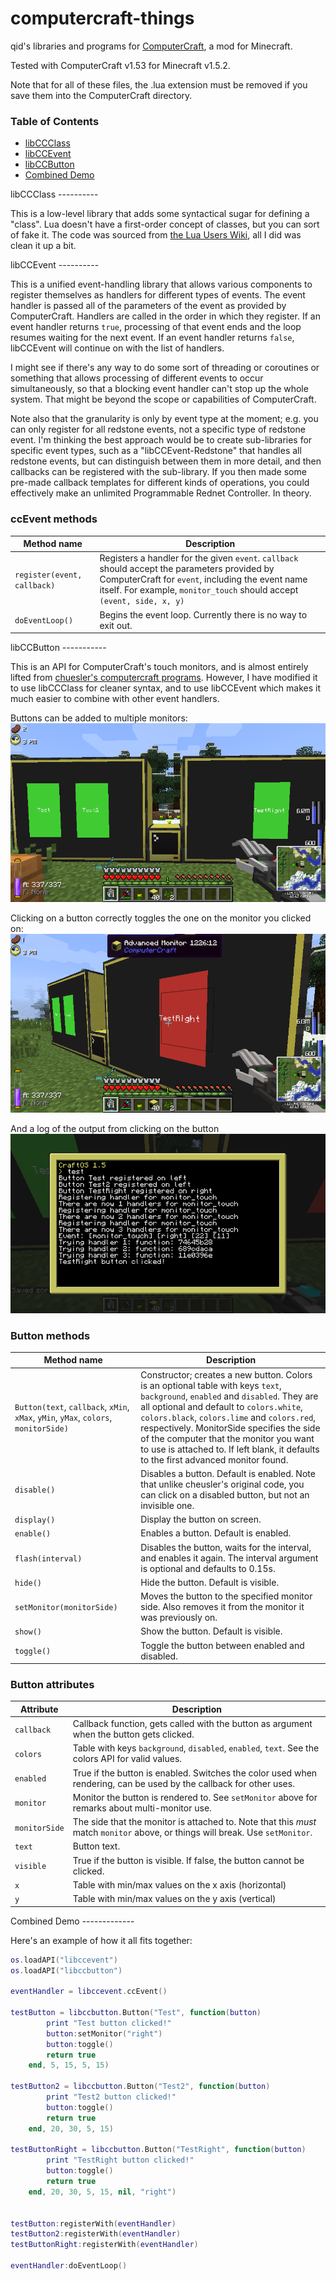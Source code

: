 computercraft-things
====================

qid's libraries and programs for <a href="http://www.computercraft.info/">ComputerCraft</a>, a mod for Minecraft.

Tested with ComputerCraft v1.53 for Minecraft v1.5.2.

Note that for all of these files, the .lua extension must be removed if you save them into the ComputerCraft directory.

### Table of Contents
* [libCCClass](#libccclass)
* [libCCEvent](#libccevent)
* [libCCButton](#libccbutton)
* [Combined Demo](#demo)

<a name="libccclass"/>
libCCClass
----------

This is a low-level library that adds some syntactical sugar for defining a "class". Lua doesn't have a first-order
concept of classes, but you can sort of fake it. The code was sourced from
<a href="http://lua-users.org/wiki/SimpleLuaClasses">the Lua Users Wiki</a>, all I did was clean it up a bit.

<a name="libccevent"/>
libCCEvent
----------

This is a unified event-handling library that allows various components to register themselves as handlers for different
types of events. The event handler is passed all of the parameters of the event as provided by ComputerCraft. Handlers
are called in the order in which they register. If an event handler returns `true`, processing of that event ends and
the loop resumes waiting for the next event. If an event handler returns `false`, libCCEvent will continue on with the
list of handlers.

I might see if there's any way to do some sort of threading or coroutines or something that allows processing of
different events to occur simultaneously, so that a blocking event handler can't stop up the whole system. That might be
beyond the scope or capabilities of ComputerCraft.

Note also that the granularity is only by event type at the moment; e.g. you can only register for all redstone events,
not a specific type of redstone event. I'm thinking the best approach would be to create sub-libraries for specific
event types, such as a "libCCEvent-Redstone" that handles all redstone events, but can distinguish between them in more
detail, and then callbacks can be registered with the sub-library. If you then made some pre-made callback templates for
different kinds of operations, you could effectively make an unlimited Programmable Rednet Controller. In theory.

### ccEvent methods
Method name | Description
------------|------------
`register(event, callback)` | Registers a handler for the given `event`. `callback` should accept the parameters provided by ComputerCraft for `event`, including the event name itself. For example, `monitor_touch` should accept `(event, side, x, y)`
`doEventLoop()` | Begins the event loop. Currently there is no way to exit out.

<a name="libccbutton"/>
libCCButton
-----------

This is an API for ComputerCraft's touch monitors, and is almost entirely lifted from
<a href="https://github.com/chuesler/computercraft-programs">chuesler's computercraft programs</a>. However, I have
modified it to use libCCClass for cleaner syntax, and to use libCCEvent which makes it much easier to combine with
other event handlers.

Buttons can be added to multiple monitors:
![Buttons displayed on a left and right monitor](Screenshots/2013-08-19_22.45.38.png)

Clicking on a button correctly toggles the one on the monitor you clicked on:
![Button on right monitor has been clicked and toggled to red](Screenshots/2013-08-19_22.45.51.png)

And a log of the output from clicking on the button
![Log output from clicking on the right button](Screenshots/2013-08-19_22.45.57.png)

### Button methods
Method name | Description
------------|------------
`Button(text`, `callback`, `xMin`, `xMax`, `yMin`, `yMax`, `colors`, `monitorSide)` | Constructor; creates a new button. Colors is an optional table with keys `text`, `background`, `enabled` and `disabled`. They are all optional and default to `colors.white`, `colors.black`, `colors.lime` and `colors.red`, respectively. MonitorSide specifies the side of the computer that the monitor you want to use is attached to. If left blank, it defaults to the first advanced monitor found.
`disable()` | Disables a button. Default is enabled. Note that unlike cheusler's original code, you can click on a disabled button, but not an invisible one.
`display()` | Display the button on screen.
`enable()` | Enables a button. Default is enabled.
`flash(interval)` | Disables the button, waits for the interval, and enables it again. The interval argument is optional and defaults to 0.15s.
`hide()` | Hide the button. Default is visible.
`setMonitor(monitorSide)` | Moves the button to the specified monitor side. Also removes it from the monitor it was previously on.
`show()` | Show the button. Default is visible.
`toggle()` | Toggle the button between enabled and disabled.

### Button attributes
Attribute | Description
----------|------------
`callback` | Callback function, gets called with the button as argument when the button gets clicked.
`colors` | Table with keys `background`, `disabled`, `enabled`, `text`. See the colors API for valid values.
`enabled` | True if the button is enabled. Switches the color used when rendering, can be used by the callback for other uses.
`monitor` | Monitor the button is rendered to. See `setMonitor` above for remarks about multi-monitor use.
`monitorSide` | The side that the monitor is attached to. Note that this *must* match `monitor` above, or things will break. Use `setMonitor`.
`text` | Button text.
`visible` | True if the button is visible. If false, the button cannot be clicked.
`x` | Table with min/max values on the x axis (horizontal)
`y` | Table with min/max values on the y axis (vertical)

<a name="demo"/>
Combined Demo
-------------

Here's an example of how it all fits together:

```lua
os.loadAPI("libccevent")
os.loadAPI("libccbutton")

eventHandler = libccevent.ccEvent()

testButton = libccbutton.Button("Test", function(button)
		print "Test button clicked!"
		button:setMonitor("right")
		button:toggle()
		return true
	end, 5, 15, 5, 15)

testButton2 = libccbutton.Button("Test2", function(button)
		print "Test2 button clicked!"
		button:toggle()
		return true
	end, 20, 30, 5, 15)

testButtonRight = libccbutton.Button("TestRight", function(button)
		print "TestRight button clicked!"
		button:toggle()
		return true
	end, 20, 30, 5, 15, nil, "right")


testButton:registerWith(eventHandler)
testButton2:registerWith(eventHandler)
testButtonRight:registerWith(eventHandler)

eventHandler:doEventLoop()
```
